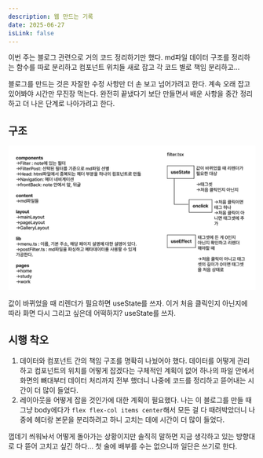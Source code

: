 ```yaml
---
description: 웹 만드는 기록
date: 2025-06-27
isLink: false
---
```

이번 주는 블로그 관련으로 거의 코드 정리하기만 했다. md파일 데이터 구조를 정리하는 함수를 따로 분리하고 컴포넌트 위치들 새로 잡고 각 코드 별로 책임 분리하고...

블로그를 만드는 것은 자잘한 수정 사항만 더 손 보고 넘어가려고 한다. 계속 오래 잡고 있어봐야 시간만 무진장 먹는다. 완전히 끝냈다기 보단 만들면서 배운 사항을 중간 정리하고 더 나은 단계로 나아가려고 한다. 

## 구조 
![스크린샷](/img/study/6m4w.png)

값이 바뀌었을 때 리렌더가 필요하면 useState를 쓰자. 이거 처음 클릭인지 아닌지에 따라 화면 다시 그리고 싶은데 어떡하지? useState를 쓰자.

## 시행 착오
1. 데이터와 컴포넌트 간의 책임 구조를 명확히 나눴어야 했다. 데이터를 어떻게 관리하고 컴포넌트의 위치를 어떻게 잡겠다는 구체적인 계획이 없어 하나의 파일 안에서 화면의 뼈대부터 데이터 처리까지 전부 했더니 나중에 코드를 정리하고 뜯어내는 시간이 더 많이 들었다. 
2. 레이아웃을 어떻게 잡을 것인가에 대한 계획이 필요했다. 나는 이 블로그를 만들 때 그냥 body에다가 `flex flex-col items center`해서 모든 걸 다 때려박았더니 나중에 헤더랑 본문을 분리하려고 하니 고치는 데에 시간이 더 많이 들었다.

껍데기 씌워놔서 어떻게 돌아가는 상황이지만 솔직히 말하면 지금 생각하고 있는 방향대로 다 뜯어 고치고 싶긴 하다... 첫 술에 배부를 수는 없으니까 일단은 쓰기로 한다. 